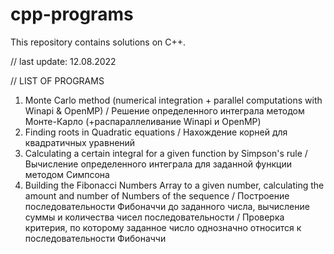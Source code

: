 # cpp-programs
This repository contains solutions on C++.

// last update: 12.08.2022

// LIST OF PROGRAMS
1. Monte Carlo method (numerical integration + parallel computations with Winapi & OpenMP) 
    / Решение определенного интеграла методом Монте-Карло (+распараллеливание Winapi и OpenMP)
2. Finding roots in Quadratic equations
    / Нахождение корней для квадратичных уравнений
3. Calculating a certain integral for a given function by Simpson's rule
    / Вычисление определенного интеграла для заданной функции методом Симпсона
4. Building the Fibonacci Numbers Array to a given number, calculating the amount and number of Numbers of the sequence
    / Построение последовательности Фибоначчи до заданного числа, вычисление суммы и количества чисел последовательности
    / Проверка критерия, по которому заданное число однозначно относится к последовательности Фибоначчи

